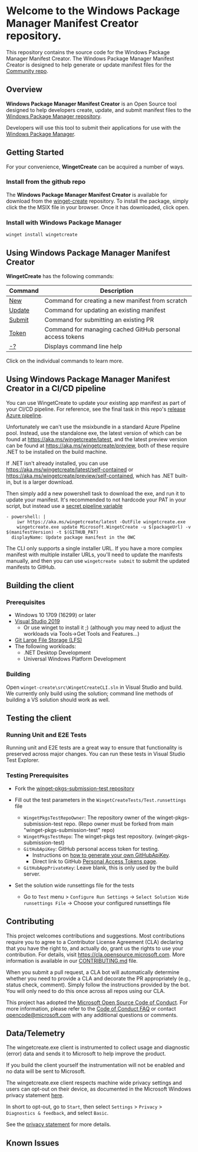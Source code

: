 
# Welcome to the Windows Package Manager Manifest Creator repository.

This repository contains the source code for the Windows Package Manager Manifest Creator.  The  Windows Package Manager Manifest Creator is designed to help generate or update manifest files for the [Community repo](https://github.com/microsoft/winget-pkgs).

## Overview
**Windows Package Manager Manifest Creator** is an Open Source tool designed to help developers create, update, and submit manifest files to the [Windows Package Manager repository](https://github.com/microsoft/winget-pkgs).

Developers will use this tool to submit their applications for use with the [Windows Package Manager](https://docs.microsoft.com/en-us/windows/package-manager/).

## Getting Started
For your convenience, **WingetCreate** can be acquired a number of ways.

### Install from the github repo ###
The **Windows Package Manager Manifest Creator** is available for download from the [winget-create](https://github.com/microsoft/winget-create/releases) repository.  To install the package, simply click the the MSIX file in your browser.  Once it has downloaded, click open.

### Install with Windows Package Manager ###
`winget install wingetcreate`

## Using Windows Package Manager Manifest Creator

**WingetCreate** has the following commands:

| Command  | Description |
| -------  | ----------- |
| [New](doc/new.md)      | Command for creating a new manifest from scratch |
| [Update](doc/update.md)  | Command for updating an existing manifest |
| [Submit](doc/submit.md)  | Command for submitting an existing PR  |
| [Token](doc/token.md)   | Command for managing cached GitHub personal access tokens |
| [-?](doc/help.md)      | Displays command line help |

Click on the individual commands to learn more.

## Using Windows Package Manager Manifest Creator in a CI/CD pipeline

You can use WingetCreate to update your existing app manifest as part of your CI/CD pipeline. For reference, see the final task in this repo's [release Azure pipeline](https://github.com/microsoft/winget-create/blob/main/pipelines/azure-pipelines.release.yml).

Unfortunately we can't use the msixbundle in a standard Azure Pipeline pool. Instead, use the standalone exe, the latest version of which can be found at https://aka.ms/wingetcreate/latest, and the latest preview version can be found at https://aka.ms/wingetcreate/preview, both of these require .NET to be installed on the build machine.

If .NET isn't already installed, you can use https://aka.ms/wingetcreate/latest/self-contained or https://aka.ms/wingetcreate/preview/self-contained, which has .NET built-in, but is a larger download.

Then simply add a new powershell task to download the exe, and run it to update your manifest. It's recommended to not hardcode your PAT in your script, but instead use a [secret pipeline variable](https://docs.microsoft.com/en-us/azure/devops/pipelines/process/variables?view=azure-devops&tabs=yaml%2Cbatch#secret-variables)

    - powershell: |
        iwr https://aka.ms/wingetcreate/latest -OutFile wingetcreate.exe
        wingetcreate.exe update Microsoft.WingetCreate -u $(packageUrl) -v $(manifestVersion) -t $(GITHUB_PAT)
      displayName: Update package manifest in the OWC

The CLI only supports a single installer URL. If you have a more complex manifest with multiple installer URLs, you'll need to update the manifests manually, and then you can use `wingetcreate submit` to submit the updated manifests to GitHub.

## Building the client

### Prerequisites

* Windows 10 1709 (16299) or later
* [Visual Studio 2019](https://visualstudio.microsoft.com/downloads/)
   * Or use winget to install it ;) (although you may need to adjust the workloads via Tools->Get Tools and Features...)
* [Git Large File Storage (LFS)](https://git-lfs.github.com/)
* The following workloads:
   * .NET Desktop Development
   * Universal Windows Platform Development


### Building

Open `winget-create\src\WingetCreateCLI.sln` in Visual Studio and build. We currently only build using the solution; command line methods of building a VS solution should work as well.

## Testing the client

### Running Unit and E2E Tests

Running unit and E2E tests are a great way to ensure that functionality is preserved across major changes. You can run these tests in Visual Studio Test Explorer.

### Testing Prerequisites

* Fork the [winget-pkgs-submission-test repository](https://github.com/microsoft/winget-pkgs-submission-test)
* Fill out the test parameters in the `WingetCreateTests/Test.runsettings` file
    *  `WingetPkgsTestRepoOwner`: The repository owner of the winget-pkgs-submission-test repo. (Repo owner must be forked from main "winget-pkgs-submission-test" repo)
    *  `WingetPkgsTestRepo`: The winget-pkgs test repository. (winget-pkgs-submission-test)
    *  `GitHubApiKey`: GitHub personal access token for testing.
       *  Instructions on [how to generate your own GitHubApiKey](https://docs.github.com/en/github/authenticating-to-github/creating-a-personal-access-token).
       *  Direct link to GitHub [Personal Access Tokens page](https://github.com/settings/tokens).
   * `GitHubAppPrivateKey`: Leave blank, this is only used by the build server.

* Set the solution wide runsettings file for the tests
    * Go to `Test` menu > `Configure Run Settings` -> `Select Solution Wide runsettings File` -> Choose your configured runsettings file

## Contributing

This project welcomes contributions and suggestions.  Most contributions require you to agree to a
Contributor License Agreement (CLA) declaring that you have the right to, and actually do, grant us
the rights to use your contribution. For details, visit https://cla.opensource.microsoft.com. More
information is available in our [CONTRIBUTING.md](/CONTRIBUTING.md) file.

When you submit a pull request, a CLA bot will automatically determine whether you need to provide
a CLA and decorate the PR appropriately (e.g., status check, comment). Simply follow the instructions
provided by the bot. You will only need to do this once across all repos using our CLA.

This project has adopted the [Microsoft Open Source Code of Conduct](https://opensource.microsoft.com/codeofconduct/).
For more information, please refer to the [Code of Conduct FAQ](https://opensource.microsoft.com/codeofconduct/faq/) or
contact [opencode@microsoft.com](mailto:opencode@microsoft.com) with any additional questions or comments.

## Data/Telemetry

The wingetcreate.exe client is instrumented to collect usage and diagnostic (error) data and sends it to Microsoft to help improve the product.

If you build the client yourself the instrumentation will not be enabled and no data will be sent to Microsoft.

The wingetcreate.exe client respects machine wide privacy settings and users can opt-out on their device, as documented in the Microsoft Windows privacy statement [here](https://support.microsoft.com/en-us/help/4468236/diagnostics-feedback-and-privacy-in-windows-10-microsoft-privacy).

In short to opt-out, go to `Start`, then select `Settings` > `Privacy` > `Diagnostics & feedback`, and select `Basic`.

See the [privacy statement](/PRIVACY.md) for more details.

## Known Issues

